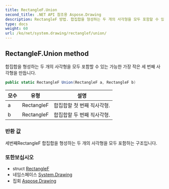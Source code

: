 ```yaml
---
title: RectangleF.Union
second_title: .NET API 참조용 Aspose.Drawing
description: RectangleF 방법. 합집합을 형성하는 두 개의 사각형을 모두 포함할 수 있는 가능한 가장 작은 세 번째 사각형을 만듭니다.
type: docs
weight: 60
url: /ko/net/system.drawing/rectanglef/union/
---
```

## RectangleF.Union method

합집합을 형성하는 두 개의 사각형을 모두 포함할 수 있는 가능한 가장 작은 세 번째 사각형을 만듭니다.

```csharp
public static RectangleF Union(RectangleF a, RectangleF b)
```

| 모수 | 유형 | 설명 |
| --- | --- | --- |
| a | RectangleF | 합집합할 첫 번째 직사각형. |
| b | RectangleF | 합집합할 두 번째 직사각형. |

### 반환 값

세번째RectangleF 합집합을 형성하는 두 개의 사각형을 모두 포함하는 구조입니다.

### 또한보십시오

* struct [RectangleF](../)
* 네임스페이스 [System.Drawing](../../rectanglef/)
* 집회 [Aspose.Drawing](../../../)


